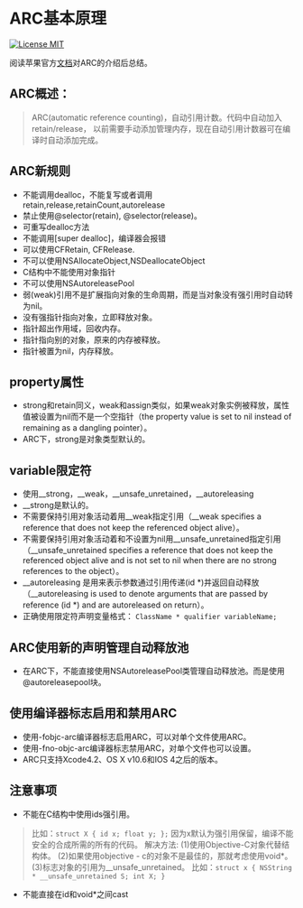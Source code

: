 # ARC基本原理

[![License MIT](https://img.shields.io/badge/license-MIT-green.svg?style=flat)](https://raw.githubusercontent.com/musenboy/ARC/master/LICENSE)&nbsp;

阅读苹果官方[文档](https://developer.apple.com/library/ios/releasenotes/ObjectiveC/RN-TransitioningToARC/Introduction/Introduction.html)对ARC的介绍后总结。

## ARC概述：  

> ARC(automatic reference counting)，自动引用计数。代码中自动加入retain/release，
以前需要手动添加管理内存，现在自动引用计数器可在编译时自动添加完成。

## ARC新规则

- 不能调用dealloc，不能复写或者调用retain,release,retainCount,autorelease
- 禁止使用@selector(retain), @selector(release)。
- 可重写dealloc方法
- 不能调用[super dealloc]，编译器会报错
- 可以使用CFRetain, CFRelease.
- 不可以使用NSAllocateObject,NSDeallocateObject
- C结构中不能使用对象指针
- 不可以使用NSAutoreleasePool
- 弱(weak)引用不是扩展指向对象的生命周期，而是当对象没有强引用时自动转为nil。
- 没有强指针指向对象，立即释放对象。
- 指针超出作用域，回收内存。
- 指针指向别的对象，原来的内存被释放。
- 指针被置为nil，内存释放。

## property属性

- strong和retain同义，weak和assign类似，如果weak对象实例被释放，属性值被设置为nil而不是一个空指针（the property value is set to nil instead of remaining as a dangling pointer）。
- ARC下，strong是对象类型默认的。

## variable限定符

- 使用__strong，__weak，__unsafe_unretained，__autoreleasing
- __strong是默认的。
- 不需要保持引用对象活动着用__weak指定引用（__weak specifies a reference that does not keep the referenced object alive）。
- 不需要保持引用对象活动着和不设置为nil用__unsafe_unretained指定引用（__unsafe_unretained specifies a reference that does not keep the referenced object alive and is not set to nil when there are no strong references to the object）。
- __autoreleasing 是用来表示参数通过引用传递(id *)并返回自动释放（__autoreleasing is used to denote arguments that are passed by reference (id *) and are autoreleased on return）。
- 正确使用限定符声明变量格式：
`ClassName * qualifier variableName;`


## ARC使用新的声明管理自动释放池

- 在ARC下，不能直接使用NSAutoreleasePool类管理自动释放池。而是使用@autoreleasepool块。

## 使用编译器标志启用和禁用ARC

- 使用-fobjc-arc编译器标志启用ARC，可以对单个文件使用ARC。
- 使用-fno-objc-arc编译器标志禁用ARC，对单个文件也可以设置。
- ARC只支持Xcode4.2、OS X v10.6和IOS 4之后的版本。

## 注意事项

- 不能在C结构中使用ids强引用。

> 比如：`struct X { id x; float y; };`
> 因为x默认为强引用保留，编译不能安全的合成所需的所有的代码。
> 解决方法:
> (1)使用Objective-C对象代替结构体。
> (2)如果使用objective - c的对象不是最佳的，那就考虑使用void*。
> (3)标志对象的引用为__unsafe_unretained。
> 比如：`struct x { NSString * __unsafe_unretained S; int X; }`

- 不能直接在id和void*之间cast
